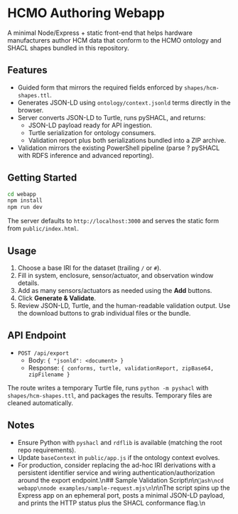 # HCMO Authoring Webapp

A minimal Node/Express + static front-end that helps hardware manufacturers author HCM data that conform to the HCMO ontology and SHACL shapes bundled in this repository.

## Features
- Guided form that mirrors the required fields enforced by `shapes/hcm-shapes.ttl`.
- Generates JSON-LD using `ontology/context.jsonld` terms directly in the browser.
- Server converts JSON-LD to Turtle, runs pySHACL, and returns:
  - JSON-LD payload ready for API ingestion.
  - Turtle serialization for ontology consumers.
  - Validation report plus both serializations bundled into a ZIP archive.
- Validation mirrors the existing PowerShell pipeline (parse ? pySHACL with RDFS inference and advanced reporting).

## Getting Started
```bash
cd webapp
npm install
npm run dev
```
The server defaults to `http://localhost:3000` and serves the static form from `public/index.html`.

## Usage
1. Choose a base IRI for the dataset (trailing `/` or `#`).
2. Fill in system, enclosure, sensor/actuator, and observation window details.
3. Add as many sensors/actuators as needed using the **Add** buttons.
4. Click **Generate & Validate**.
5. Review JSON-LD, Turtle, and the human-readable validation output. Use the download buttons to grab individual files or the bundle.

## API Endpoint
- `POST /api/export`
  - Body: `{ "jsonld": <document> }`
  - Response: `{ conforms, turtle, validationReport, zipBase64, zipFilename }`

The route writes a temporary Turtle file, runs `python -m pyshacl` with `shapes/hcm-shapes.ttl`, and packages the results. Temporary files are cleaned automatically.

## Notes
- Ensure Python with `pyshacl` and `rdflib` is available (matching the root repo requirements).
- Update `baseContext` in `public/app.js` if the ontology context evolves.
- For production, consider replacing the ad-hoc IRI derivations with a persistent identifier service and wiring authentication/authorization around the export endpoint.\n## Sample Validation Script\n\n`ash\ncd webapp\nnode examples/sample-request.mjs\n`\n\nThe script spins up the Express app on an ephemeral port, posts a minimal JSON-LD payload, and prints the HTTP status plus the SHACL conformance flag.\n
